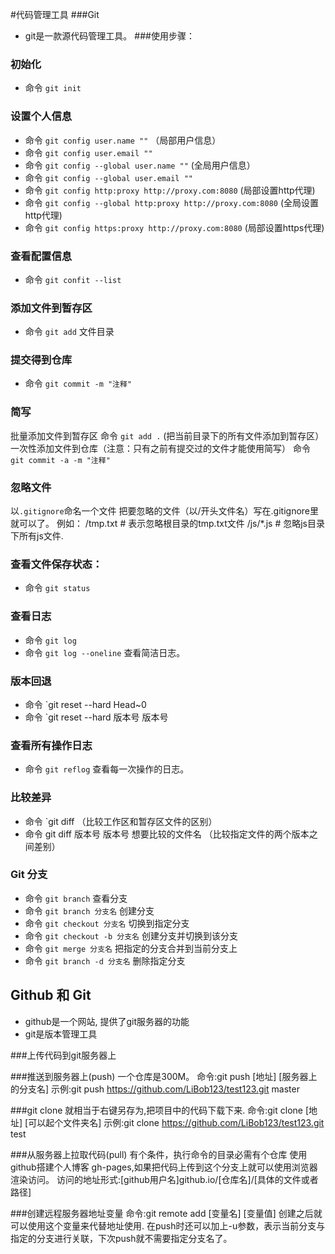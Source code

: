 #代码管理工具
###Git
- git是一款源代码管理工具。
###使用步骤：

### 初始化 
- 命令 `git init` 

### 设置个人信息
- 命令 `git config user.name ""` （局部用户信息）
- 命令 `git config user.email ""`
- 命令 `git config --global user.name ""` (全局用户信息）
- 命令 `git config --global user.email ""`
- 命令 `git config http:proxy http://proxy.com:8080` (局部设置http代理)
- 命令 `git config --global http:proxy http://proxy.com:8080` (全局设置http代理)
- 命令 `git config https:proxy http://proxy.com:8080` (局部设置https代理)

### 查看配置信息
- 命令 `git confit --list`

### 添加文件到暂存区
- 命令 `git add` 文件目录

### 提交得到仓库
- 命令 `git commit -m "注释"`

### 简写
批量添加文件到暂存区
命令 `git add .` (把当前目录下的所有文件添加到暂存区）
一次性添加文件到仓库（注意：只有之前有提交过的文件才能使用简写）
命令 `git commit -a -m "注释"`

### 忽略文件
以`.gitignore`命名一个文件
把要忽略的文件（以/开头文件名）写在.gitignore里就可以了。 例如：
/tmp.txt # 表示忽略根目录的tmp.txt文件
/js/*.js # 忽略js目录下所有js文件.

### 查看文件保存状态：
- 命令 `git status`

### 查看日志
- 命令 `git log`
- 命令 `git log --oneline` 查看简洁日志。

### 版本回退
- 命令 `git reset --hard Head~0
- 命令 `git reset --hard 版本号 版本号


### 查看所有操作日志
- 命令 `git reflog` 查看每一次操作的日志。

### 比较差异
- 命令 `git diff （比较工作区和暂存区文件的区别）
- 命令  git diff 版本号 版本号 想要比较的文件名 （比较指定文件的两个版本之间差别）

### Git 分支
- 命令 `git branch` 查看分支
- 命令 `git branch 分支名` 创建分支    
- 命令 `git checkout 分支名` 切换到指定分支 
- 命令 `git checkout -b 分支名` 创建分支并切换到该分支
- 命令 `git merge 分支名` 把指定的分支合并到当前分支上
- 命令 `git branch -d 分支名` 删除指定分支

## Github 和 Git
- github是一个网站, 提供了git服务器的功能
- git是版本管理工具

###上传代码到git服务器上

###推送到服务器上(push)
一个仓库是300M。
命令:git push [地址] [服务器上的分支名]
示例:git push https://github.com/LiBob123/test123.git master

###git clone
就相当于右键另存为,把项目中的代码下载下来.
命令:git clone [地址] [可以起个文件夹名]
示例:git clone https://github.com/LiBob123/test123.git test

###从服务器上拉取代码(pull)
有个条件，执行命令的目录必需有个仓库
使用github搭建个人博客
gh-pages,如果把代码上传到这个分支上就可以使用浏览器渲染访问。
访问的地址形式:[github用户名]github.io/[仓库名]/[具体的文件或者路径]

###创建远程服务器地址变量
命令:git remote add [变量名] [变量值]
创建之后就可以使用这个变量来代替地址使用.
在push时还可以加上-u参数，表示当前分支与指定的分支进行关联，下次push就不需要指定分支名了。
